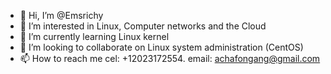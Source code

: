 - 👋 Hi, I’m @Emsrichy
- 👀 I’m interested in Linux, Computer networks and the Cloud
- 🌱 I’m currently learning Linux kernel 
- 💞️ I’m looking to collaborate on Linux system administration (CentOS)
- 📫 How to reach me cel: +12023172554. email: achafongang@gmail.com

<!---
Emsrichy/Emsrichy is a ✨ special ✨ repository because its `README.md` (this file) appears on your GitHub profile.
You can click the Preview link to take a look at your changes.
--->
